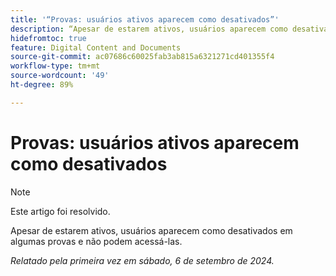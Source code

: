 ```yaml
---
title: '“Provas: usuários ativos aparecem como desativados”'
description: “Apesar de estarem ativos, usuários aparecem como desativados em algumas provas e não podem acessá-las.”
hidefromtoc: true
feature: Digital Content and Documents
source-git-commit: ac07686c60025fab3ab815a6321271cd401355f4
workflow-type: tm+mt
source-wordcount: '49'
ht-degree: 89%

---
```


# Provas: usuários ativos aparecem como desativados

>[!NOTE]
>
>Este artigo foi resolvido.

Apesar de estarem ativos, usuários aparecem como desativados em algumas provas e não podem acessá-las.

_Relatado pela primeira vez em sábado, 6 de setembro de 2024._
